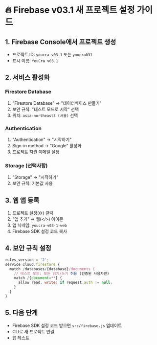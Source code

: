 # 🔥 Firebase v03.1 새 프로젝트 설정 가이드

## 1. Firebase Console에서 프로젝트 생성
- 프로젝트 ID: `youcra-v03-1` 또는 `youcra031` 
- 표시 이름: `YouCra v03.1`

## 2. 서비스 활성화
### Firestore Database
1. "Firestore Database" → "데이터베이스 만들기"
2. 보안 규칙: "테스트 모드로 시작" 선택
3. 위치: `asia-northeast3 (서울)` 선택

### Authentication  
1. "Authentication" → "시작하기"
2. Sign-in method → "Google" 활성화
3. 프로젝트 지원 이메일 설정

### Storage (선택사항)
1. "Storage" → "시작하기" 
2. 보안 규칙: 기본값 사용

## 3. 웹 앱 등록
1. 프로젝트 설정(⚙️) 클릭
2. "앱 추가" → 웹(</>) 아이콘
3. 앱 닉네임: `youcra-v03-1-web`
4. Firebase SDK 설정 코드 복사

## 4. 보안 규칙 설정
```javascript
rules_version = '2';
service cloud.firestore {
  match /databases/{database}/documents {
    // 테스트 모드: 모든 읽기/쓰기 허용 (인증된 사용자만)
    match /{document=**} {
      allow read, write: if request.auth != null;
    }
  }
}
```

## 5. 다음 단계
- Firebase SDK 설정 코드 받으면 `src/firebase.js` 업데이트
- CLI로 새 프로젝트 연결
- 앱 테스트 